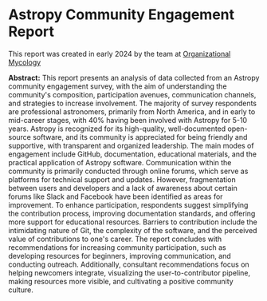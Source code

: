 # Astropy Community Engagement Report

This report was created in early 2024 by the team 
at [Organizational Mycology](https://orgmycology.com)

**Abstract:** This report presents an analysis of data collected from an Astropy community engagement survey, with the aim of understanding the community's composition, participation avenues, communication channels, and strategies to increase involvement. The majority of survey respondents are professional astronomers, primarily from North America, and in early to mid-career stages, with 40% having been involved with Astropy for 5-10 years. Astropy is recognized for its high-quality, well-documented open-source software, and its community is appreciated for being friendly and supportive, with transparent and organized leadership. The main modes of engagement include GitHub, documentation, educational materials, and the practical application of Astropy software. Communication within the community is primarily conducted through online forums, which serve as platforms for technical support and updates. However, fragmentation between users and developers and a lack of awareness about certain forums like Slack and Facebook have been identified as areas for improvement. To enhance participation, respondents suggest simplifying the contribution process, improving documentation standards, and offering more support for educational resources. Barriers to contribution include the intimidating nature of Git, the complexity of the software, and the perceived value of contributions to one's career. The report concludes with recommendations for increasing community participation, such as developing resources for beginners, improving communication, and conducting outreach. Additionally, consultant recommendations focus on helping newcomers integrate, visualizing the user-to-contributor pipeline, making resources more visible, and cultivating a positive community culture.